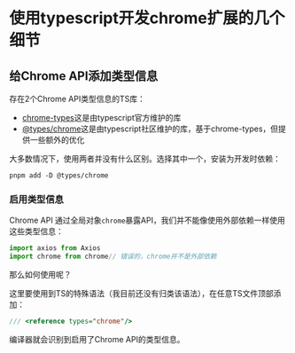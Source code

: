 # 使用typescript开发chrome扩展的几个细节

## 给Chrome API添加类型信息

存在2个Chrome API类型信息的TS库：

- [chrome-types](https://www.npmjs.com/package/chrome-types)这是由typescript官方维护的库
- [@types/chrome](https://www.npmjs.com/package/@types/chrome)这是由typescript社区维护的库，基于chrome-types，但提供一些额外的优化

大多数情况下，使用两者并没有什么区别。选择其中一个，安装为开发时依赖：

```
pnpm add -D @types/chrome
```

### 启用类型信息

Chrome API 通过全局对象`chrome`暴露API，我们并不能像使用外部依赖一样使用这些类型信息：

```ts
import axios from Axios 
import chrome from chrome// 错误的，chrome并不是外部依赖
```

那么如何使用呢？

这里要使用到TS的特殊语法（我目前还没有归类该语法），在任意TS文件顶部添加：

```ts
/// <reference types="chrome"/>
```

编译器就会识别到启用了Chrome API的类型信息。